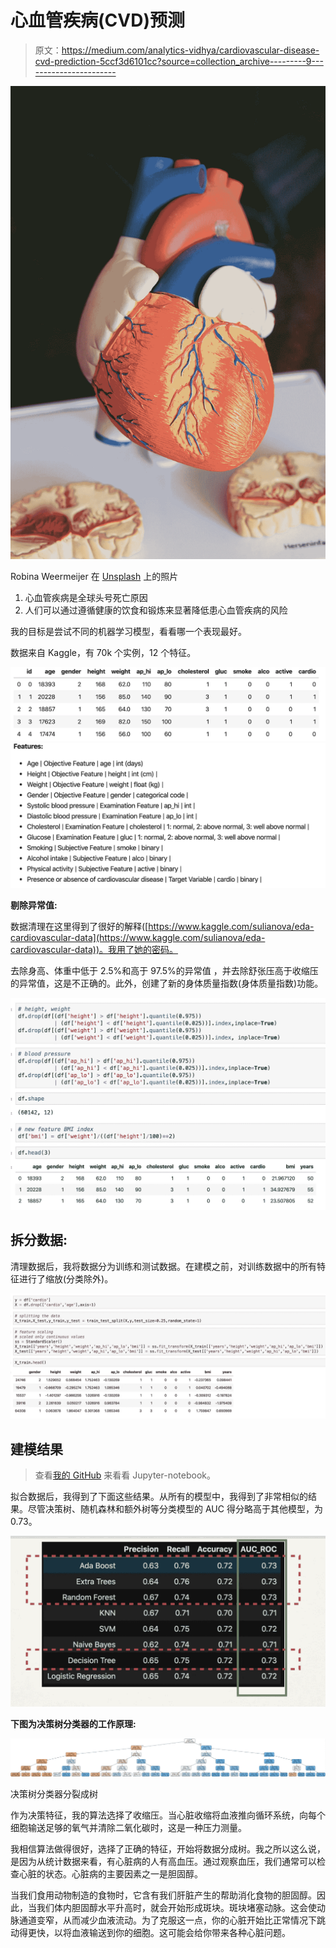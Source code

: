 # 心血管疾病(CVD)预测

> 原文：<https://medium.com/analytics-vidhya/cardiovascular-disease-cvd-prediction-5ccf3d6101cc?source=collection_archive---------9----------------------->

![](img/e3eb711799973ee3d93916573f71965a.png)

Robina Weermeijer 在 [Unsplash](https://unsplash.com?utm_source=medium&utm_medium=referral) 上的照片

1.  心血管疾病是全球头号死亡原因
2.  人们可以通过遵循健康的饮食和锻炼来显著降低患心血管疾病的风险

我的目标是尝试不同的机器学习模型，看看哪一个表现最好。

数据来自 Kaggle，有 70k 个实例，12 个特征。

![](img/2fe94c6c4d1a1daaf1f8457170428fed.png)![](img/5f6fe6b4697ecb6ed0c68a66098aa225.png)

**剔除异常值:**

数据清理在这里得到了很好的解释([https://www.kaggle.com/sulianova/eda-cardiovascular-data](https://www.kaggle.com/sulianova/eda-cardiovascular-data))。我用了她的密码。

去除身高、体重中低于 2.5%和高于 97.5%的异常值
，并去除舒张压高于收缩压的异常值，这是不正确的。此外，创建了新的身体质量指数(身体质量指数)功能。

![](img/2c48ce414f4d7b6ad415e82d04d08680.png)

## 拆分数据:

清理数据后，我将数据分为训练和测试数据。在建模之前，对训练数据中的所有特征进行了缩放(分类除外)。

![](img/6e019ed8e1c72411d7d549abbbbbc0be.png)

## **建模结果**

> 查看[我的 GitHub](https://github.com/aabdygaziev/flatiron-mod5-project) 来看看 Jupyter-notebook。

拟合数据后，我得到了下面这些结果。从所有的模型中，我得到了非常相似的结果。尽管决策树、随机森林和额外树等分类模型的 AUC 得分略高于其他模型，为 0.73。

![](img/e755d725d0ac9aef3554598b8bf4999e.png)

**下图为决策树分类器的工作原理:**

![](img/a2ff9ca02407228594f3439837b0e8eb.png)

决策树分类器分裂成树

作为决策特征，我的算法选择了收缩压。当心脏收缩将血液推向循环系统，向每个细胞输送足够的氧气并清除二氧化碳时，这是一种压力测量。

我相信算法做得很好，选择了正确的特征，开始将数据分成树。我之所以这么说，是因为从统计数据来看，有心脏病的人有高血压。通过观察血压，我们通常可以检查心脏的状态。心脏病的主要因素之一是胆固醇。

当我们食用动物制造的食物时，它含有我们肝脏产生的帮助消化食物的胆固醇。因此，当我们体内胆固醇水平升高时，就会开始形成斑块。斑块堵塞动脉。这会使动脉通道变窄，从而减少血液流动。为了克服这一点，你的心脏开始比正常情况下跳动得更快，以将血液输送到你的细胞。这可能会给你带来各种心脏问题。